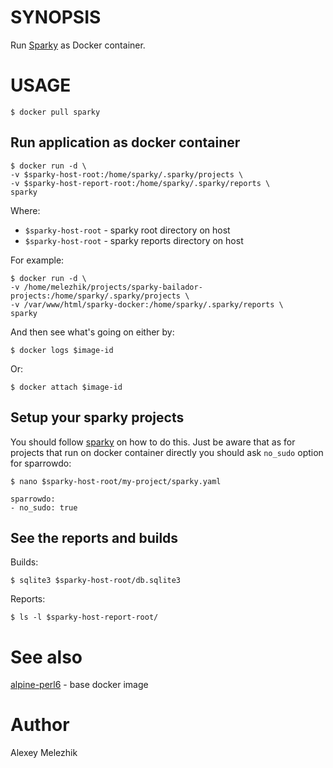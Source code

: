 # SYNOPSIS

Run [Sparky](https://github.com/melezhik/sparky) as Docker container.

# USAGE

    $ docker pull sparky 

## Run application as docker container 

    $ docker run -d \
    -v $sparky-host-root:/home/sparky/.sparky/projects \
    -v $sparky-host-report-root:/home/sparky/.sparky/reports \  
    sparky

Where:

* `$sparky-host-root` - sparky root directory on host 
* `$sparky-host-root` - sparky reports directory on host 


For example:

    $ docker run -d \
    -v /home/melezhik/projects/sparky-bailador-projects:/home/sparky/.sparky/projects \
    -v /var/www/html/sparky-docker:/home/sparky/.sparky/reports \
    sparky

And then see what's going on either by:

    $ docker logs $image-id

Or:

    $ docker attach $image-id

## Setup your sparky projects

You should follow [sparky](https://github.com/melezhik/sparky) on how to do this.
Just be aware that as for projects that run on docker container directly you should ask `no_sudo`
option for sparrowdo:


    $ nano $sparky-host-root/my-project/sparky.yaml

    sparrowdo:
    - no_sudo: true    

## See the reports and builds

Builds:

    $ sqlite3 $sparky-host-root/db.sqlite3

Reports:

    $ ls -l $sparky-host-report-root/

# See also

[alpine-perl6](https://github.com/JJ/alpine-perl6) - base docker image 

# Author

Alexey Melezhik


